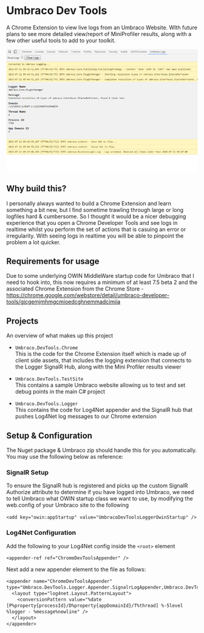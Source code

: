 # Umbraco Dev Tools
A Chrome Extension to view live logs from an Umbraco Website. WIth future plans to see more detailed view/report of MiniProfiler results, along with a few other useful tools to add to your toolkit.

![Screenshot of Umbraco Developer Tools](https://raw.githubusercontent.com/warrenbuckley/Umbraco-DevTools/master/md-images/github-screenshot.png)

## Why build this?
I personally always wanted to build a Chrome Extension and learn something a bit new, but I find sometime trawling through large or long logfiles hard & cumbersome. So I thought it would be a nicer debugging experience that you open a Chrome Developer Tools and see logs in realtime whilst you perform the set of actions that is casuing an error or irregularity. With seeing logs in realtime you will be able to pinpoint the problem a lot quicker.

## Requirements for usage
Due to some underlying OWIN MiddleWare startup code for Umbraco that I need to hook into, this now requires a minimum of at least 7.5 beta 2 and the associated Chrome Extension from the Chrome Store - https://chrome.google.com/webstore/detail/umbraco-developer-tools/gjcgemjmhmgcmioedcghnemmadcimjia

## Projects
An overview of what makes up this project

* `Umbraco.DevTools.Chrome`<br/>
This is the code for the Chrome Extension itself which is made up of client side assets, that includes the logging extension that connects to the Logger SignalR Hub, along with the Mini Profiler results viewer

* `Umbraco.DevTools.TestSite`<br/>
This contains a sample Umbraco website allowing us to test and set debug points in the main C# project

* `Umbraco.DevTools.Logger`<br/>
This contains the code for Log4Net appender and the SignalR hub that pushes Log4Net log messages to our Chrome extension

## Setup & Configuration
The Nuget package & Umbraco zip should handle this for you automatically. You may use the following below as reference:

### SignalR Setup
To ensure the SignalR hub is registered and picks up the custom SignalR Authorize attribute to determine if you have logged into Umbraco, we need to tell Umbraco what OWIN startup class we want to use, by modifying the web.config of your Umbraco site to the following

`<add key="owin:appStartup" value="UmbracoDevToolsLoggerOwinStartup" />`

### Log4Net Configuration
Add the following to your Log4Net config inside the `<root>` element
```
<appender-ref ref="ChromeDevToolsAppender" />
```

Next add a new appender element to the file as follows:
```
<appender name="ChromeDevToolsAppender" type="Umbraco.DevTools.Logger.Appender.SignalrLogAppender,Umbraco.DevTools.Logger">
  <layout type="log4net.Layout.PatternLayout">
    <conversionPattern value="%date [P%property{processId}/D%property{appDomainId}/T%thread] %-5level %logger - %message%newline" />
  </layout>
</appender>
```

